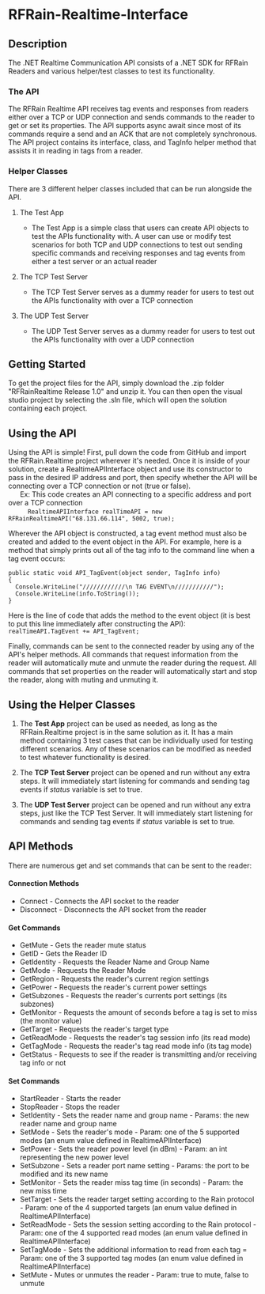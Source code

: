 # RFRain-Realtime-Interface

## Description
The .NET Realtime Communication API consists of a .NET SDK for RFRain Readers and various helper/test classes to test its functionality. 
### The API
The RFRain Realtime API receives tag events and responses from readers either over a TCP or UDP connection and sends commands to the reader to get or set its properties. The API supports async await since most of its commands require a send and an ACK that are not completely synchronous. The API project contains its interface, class, and TagInfo helper method that assists it in reading in tags from a reader.

### Helper Classes
There are 3 different helper classes included that can be run alongside the API. 
1. The Test App
     - The Test App is a simple class that users can create API objects to test the APIs functionality with. A user can use or modify test scenarios for both TCP and UDP connections to test out sending specific commands and receiving responses and tag events from either a test server or an actual reader
     
2. The TCP Test Server
     - The TCP Test Server serves as a dummy reader for users to test out the APIs functionality with over a TCP connection
     
3. The UDP Test Server
     - The UDP Test Server serves as a dummy reader for users to test out the APIs functionality with over a UDP connection


## Getting Started
To get the project files for the API, simply download the .zip folder "RFRainRealtime Release 1.0" and unzip it. You can then open the visual studio project by selecting the .sln file, which will open the solution containing each project. 


## Using the API 
Using the API is simple! First, pull down the code from GitHub and import the RFRain.Realtime project wherever it's needed. Once it is inside of your solution, create a RealtimeAPIInterface object and use its constructor to pass in the desired IP address and port, then specify whether the API will be connecting over a TCP connection or not (true or false). 
<br />&nbsp;&nbsp;&nbsp;&nbsp;&nbsp;&nbsp;Ex: This code creates an API connecting to a specific address and port over a TCP connection <br />&nbsp;&nbsp;&nbsp;&nbsp;&nbsp;&nbsp;&nbsp;&nbsp;&nbsp;&nbsp;`RealtimeAPIInterface realTimeAPI = new RFRainRealtimeAPI("68.131.66.114", 5002, true);`

Wherever the API object is constructed, a tag event method must also be created and added to the event object in the API.
For example, here is a method that simply prints out all of the tag info to the command line when a tag event occurs:
````
public static void API_TagEvent(object sender, TagInfo info)
{
  Console.WriteLine("////////////\n TAG EVENT\n///////////");
  Console.WriteLine(info.ToString());
}
````
Here is the line of code that adds the method to the event object (it is best to put this line immediately after constructing the API):
`realTimeAPI.TagEvent += API_TagEvent;`

Finally, commands can be sent to the connected reader by using any of the API's helper methods. All commands that request information from the reader will automatically mute and unmute the reader during the request. All commands that set properties on the reader will automatically start and stop the reader, along with muting and unmuting it. 

## Using the Helper Classes
1. The **Test App** project can be used as needed, as long as the RFRain.Realtime project is in the same solution as it. It has a main method containing 3 test cases that can be individually used for testing different scenarios. Any of these scenarios can be modified as needed to test whatever functionality is desired. 

2. The **TCP Test Server** project can be opened and run without any extra steps. It will immediately start listening for commands and sending tag events if *status* variable is set to true.

3. The **UDP Test Server** project can be opened and run without any extra steps, just like the TCP Test Server. It will immediately start listening for commands and sending tag events if *status* variable is set to true.


## API Methods
There are numerous get and set commands that can be sent to the reader:
#### Connection Methods
* Connect - Connects the API socket to the reader
* Disconnect - Disconnects the API socket from the reader

#### Get Commands
* GetMute - Gets the reader mute status 
* GetID - Gets the Reader ID
* GetIdentity - Requests the Reader Name and Group Name
* GetMode - Requests the Reader Mode
* GetRegion - Requests the reader's current region settings
* GetPower - Requests the reader's current power settings
* GetSubzones - Requests the reader's currents port settings (its subzones)
* GetMonitor - Requests the amount of seconds before a tag is set to miss (the monitor value)
* GetTarget - Requests the reader's target type
* GetReadMode - Requests the reader's tag session info (its read mode)
* GetTagMode - Requests the reader's tag read mode info (its tag mode)
* GetStatus - Requests to see if the reader is transmitting and/or receiving tag info or not 

#### Set Commands
* StartReader - Starts the reader
* StopReader - Stops the reader
* SetIdentity - Sets the reader name and group name - Params: the new reader name and group name
* SetMode - Sets the reader's mode - Param: one of the 5 supported modes (an enum value defined in RealtimeAPIInterface)
* SetPower - Sets the reader power level (in dBm) - Param: an int representing the new power level
* SetSubzone - Sets a reader port name setting - Params: the port to be modified and its new name 
* SetMonitor - Sets the reader miss tag time (in seconds) - Param: the new miss time 
* SetTarget - Sets the reader target setting according to the Rain protocol - Param: one of the 4 supported targets (an enum value defined in RealtimeAPIInterface)
* SetReadMode - Sets the session setting according to the Rain protocol - Param: one of the 4 supported read modes (an enum value defined in RealtimeAPIInterface)
* SetTagMode - Sets the additional information to read from each tag = Param: one of the 3 supported tag modes (an enum value defined in RealtimeAPIInterface)
* SetMute - Mutes or unmutes the reader - Param: true to mute, false to unmute
